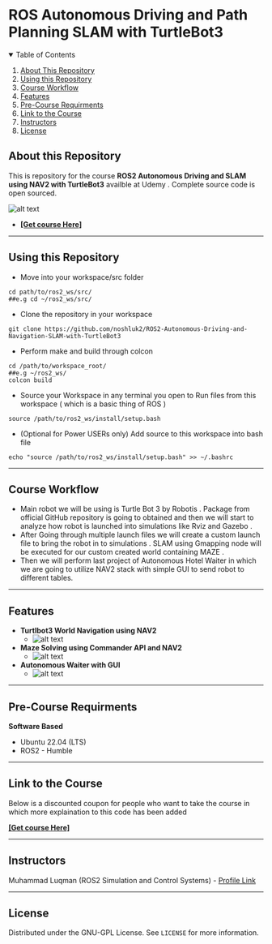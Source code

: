 # ROS Autonomous Driving and Path Planning SLAM with TurtleBot3

<details open="open">
  <summary>Table of Contents</summary>
  <ol>
    <li><a href="#About-this-Repository">About This Repository</a></li>
    <li><a href="#Using-this-Repository">Using this Repository</a></li>
    <li><a href="#Course-Workflow">Course Workflow</a></li>
    <li><a href="#Features">Features</a></li>
    <li><a href="#Pre-Course-Requirments">Pre-Course Requirments</a></li>
    <li><a href="#Link-to-the-Course">Link to the Course</a></li>
    <li><a href="#Instructors">Instructors</a></li>
    <li><a href="#License">License</a></li>
  </ol>
</details>

## About this Repository
This is repository for the course **ROS2 Autonomous Driving and SLAM using NAV2 with TurtleBot3** availble at Udemy . Complete source code is open sourced.

 ![alt text](https://github.com/noshluk2/ROS2-Autonomous-Driving-and-Navigation-SLAM-with-TurtleBot3/blob/master/image_resources/main_cover.png)
- **[[Get course Here]](https://www.udemy.com/course/robotics-with-ros-autonomous-driving-and-path-planning-slam/?couponCode=NAV2_LAUNCH)**
----
## Using this Repository
* Move into your workspace/src folder
 ```
 cd path/to/ros2_ws/src/
##e.g cd ~/ros2_ws/src/
  ```
* Clone the repository in your workspace
```
git clone https://github.com/noshluk2/ROS2-Autonomous-Driving-and-Navigation-SLAM-with-TurtleBot3
```


* Perform make and build through colcon
 ```
 cd /path/to/workspace_root/
 ##e.g ~/ros2_ws/
 colcon build
 ```

* Source your Workspace in any terminal you open to Run files from this workspace ( which is a basic thing of ROS )
```
source /path/to/ros2_ws/install/setup.bash
```
- (Optional for Power USERs only) Add source to this workspace into bash file
 ```
echo "source /path/to/ros2_ws/install/setup.bash" >> ~/.bashrc
 ```
----
## Course Workflow
- Main robot we will be using is Turtle Bot 3 by Robotis . Package from official GitHub repository is going to obtained and then we will start to analyze how robot is launched into simulations like Rviz and Gazebo .
- After Going through multiple launch files we will create a custom launch file to bring the robot in to simulations . SLAM using Gmapping node will be executed for our custom created world containing MAZE .
- Then we will perform last project of Autonomous Hotel Waiter  in which we are going to utilize NAV2 stack with simple GUI to send robot to different tables.


---
## Features
* **Turtlbot3 World Navigation using NAV2**
  -  ![alt text](https://github.com/noshluk2/ROS2-Autonomous-Driving-and-Navigation-SLAM-with-TurtleBot3/blob/master/image_resources/Nav2_Multi_goals.gif)
* **Maze Solving using Commander API and NAV2**
  -  ![alt text](https://github.com/noshluk2/ROS2-Autonomous-Driving-and-Navigation-SLAM-with-TurtleBot3/blob/master/image_resources/maze_solving.gif)
* **Autonomous Waiter with GUI**
  - ![alt text](https://github.com/noshluk2/ROS2-Autonomous-Driving-and-Navigation-SLAM-with-TurtleBot3/blob/master/image_resources/Nav2_Waiter_bot.gif)



----
## Pre-Course Requirments

**Software Based**
* Ubuntu 22.04 (LTS)
* ROS2 - Humble
---
## Link to the Course
Below is a discounted coupon for people who want to take the course in which more explaination to this code has been added

**[[Get course Here]](https://www.udemy.com/course/robotics-with-ros-autonomous-driving-and-path-planning-slam/?couponCode=NAV2_LAUNCH)**

----

## Instructors

Muhammad Luqman (ROS2 Simulation and Control Systems) - [Profile Link](https://www.linkedin.com/in/muhammad-luqman-9b227a11b/)

----
## License

Distributed under the GNU-GPL License. See `LICENSE` for more information.
